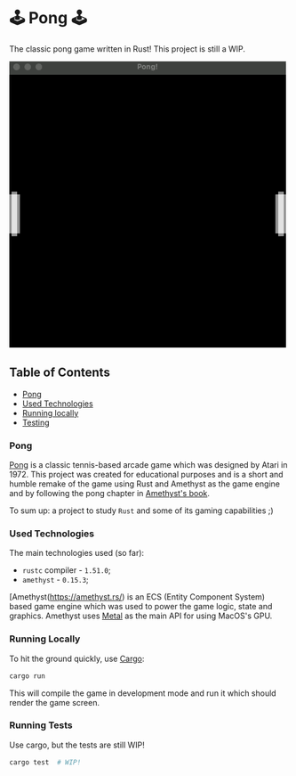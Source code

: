 # 🕹️ Pong 🕹️

The classic pong game written in Rust! This project is still a WIP.

![Pong Gameplay](docs/gameplay.gif)

## Table of Contents

- [Pong](#pong)
- [Used Technologies](#used-technologies)
- [Running locally](#running-locally)
- [Testing](#testing)

### Pong

[Pong](https://en.wikipedia.org/wiki/Pong) is a classic tennis-based arcade game which was designed by Atari in 1972. This project was created for educational purposes and is a short and humble remake of the game using Rust and Amethyst as the game engine and by following the pong chapter in [Amethyst's book](https://book.amethyst.rs/book/stable/intro).

To sum up: a project to study `Rust` and some of its gaming capabilities ;)

### Used Technologies

The main technologies used (so far):

- `rustc` compiler - `1.51.0`;
- `amethyst` - `0.15.3`;

[Amethyst(https://amethyst.rs/) is an ECS (Entity Component System) based game engine which was used to power the game logic, state and graphics. Amethyst uses [Metal](https://developer.apple.com/metal/) as the main API for using MacOS's GPU.

### Running Locally

To hit the ground quickly, use [Cargo](https://doc.rust-lang.org/cargo/):

```sh
cargo run
```

This will compile the game in development mode and run it which should render the game screen.

### Running Tests

Use cargo, but the tests are still WIP!

```sh
cargo test  # WIP!
```
